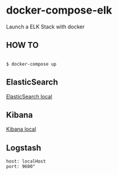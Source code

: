# docker-compose-elk

Launch a ELK Stack with docker

## HOW TO
```

$ docker-compose up

```

## ElasticSearch
[ElasticSearch local](http://localhost:9200)

## Kibana
[Kibana local](http://localhost:5601/)

## Logstash
```
host: localHost
port: 9600"

```
